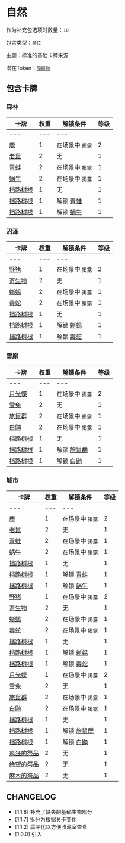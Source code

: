 # 自然

作为补充包选项时数量：`10`

包含类型：`单位`

主题：标准的基础卡牌来源

潜在Token：[`障碍物`](障碍物.md)

## 包含卡牌

### 森林

卡牌 | 权重 | 解锁条件 | 等级
--- | --- | --- | ---
--- | --- | ---
[鹿](../卡牌/鹿.md) | 1 | 在场景中 `揭露` | 2
[老鼠](../卡牌/老鼠.md) | 2 | 无 | 1
[青蛙](../卡牌/青蛙.md) | 2 | 在场景中 `揭露` | 1
[蜗牛](../卡牌/蜗牛.md) | 2 | 在场景中 `揭露` | 1
[挡路树根](../卡牌/挡路树根.md) | 1 | 无 | 1
[挡路树根](../卡牌/挡路树根.md) | 1 | 解锁 [青蛙](../卡牌/青蛙.md) | 1
[挡路树根](../卡牌/挡路树根.md) | 1 | 解锁 [蜗牛](../卡牌/蜗牛.md) | 1

### 沼泽

卡牌 | 权重 | 解锁条件 | 等级
--- | --- | --- | ---
--- | --- | ---
[野猪](../卡牌/鹿.md) | 1 | 在场景中 `揭露` | 2
[寄生物](../卡牌/寄生物.md) | 2 | 无 | 1
[蜥蜴](../卡牌/蜥蜴.md) | 2 | 在场景中 `揭露` | 1
[毒蛇](../卡牌/毒蛇.md) | 2 | 在场景中 `揭露` | 1
[挡路树根](../卡牌/挡路树根.md) | 1 | 无 | 1
[挡路树根](../卡牌/挡路树根.md) | 1 | 解锁 [蜥蜴](../卡牌/蜥蜴.md) | 1
[挡路树根](../卡牌/挡路树根.md) | 1 | 解锁 [毒蛇](../卡牌/毒蛇.md) | 1

### 雪原

卡牌 | 权重 | 解锁条件 | 等级
--- | --- | --- | ---
--- | --- | ---
[月光蝶](../卡牌/月光蝶.md) | 1 | 在场景中 `揭露` | 2
[雪兔](../卡牌/雪兔.md) | 2 | 无 | 1
[旅鼠群](../卡牌/旅鼠群.md) | 2 | 在场景中 `揭露` | 1
[白鼬](../卡牌/白鼬.md) | 2 | 在场景中 `揭露` | 1
[挡路树根](../卡牌/挡路树根.md) | 1 | 无 | 1
[挡路树根](../卡牌/挡路树根.md) | 1 | 解锁 [旅鼠群](../卡牌/旅鼠群.md) | 1
[挡路树根](../卡牌/挡路树根.md) | 1 | 解锁 [白鼬](../卡牌/白鼬.md) | 1

### 城市

卡牌 | 权重 | 解锁条件 | 等级
--- | --- | --- | ---
--- | --- | ---
[鹿](../卡牌/鹿.md) | 1 | 在场景中 `揭露` | 2
[老鼠](../卡牌/老鼠.md) | 2 | 无 | 1
[青蛙](../卡牌/青蛙.md) | 2 | 在场景中 `揭露` | 1
[蜗牛](../卡牌/蜗牛.md) | 2 | 在场景中 `揭露` | 1
[挡路树根](../卡牌/挡路树根.md) | 1 | 无 | 1
[挡路树根](../卡牌/挡路树根.md) | 1 | 解锁 [青蛙](../卡牌/青蛙.md) | 1
[挡路树根](../卡牌/挡路树根.md) | 1 | 解锁 [蜗牛](../卡牌/蜗牛.md) | 1
[野猪](../卡牌/鹿.md) | 1 | 在场景中 `揭露` | 2
[寄生物](../卡牌/寄生物.md) | 2 | 无 | 1
[蜥蜴](../卡牌/蜥蜴.md) | 2 | 在场景中 `揭露` | 1
[毒蛇](../卡牌/毒蛇.md) | 2 | 在场景中 `揭露` | 1
[挡路树根](../卡牌/挡路树根.md) | 1 | 无 | 1
[挡路树根](../卡牌/挡路树根.md) | 1 | 解锁 [蜥蜴](../卡牌/蜥蜴.md) | 1
[挡路树根](../卡牌/挡路树根.md) | 1 | 解锁 [毒蛇](../卡牌/毒蛇.md) | 1
[月光蝶](../卡牌/月光蝶.md) | 1 | 在场景中 `揭露` | 2
[雪兔](../卡牌/雪兔.md) | 2 | 无 | 1
[旅鼠群](../卡牌/旅鼠群.md) | 2 | 在场景中 `揭露` | 1
[白鼬](../卡牌/白鼬.md) | 2 | 在场景中 `揭露` | 1
[挡路树根](../卡牌/挡路树根.md) | 1 | 无 | 1
[挡路树根](../卡牌/挡路树根.md) | 1 | 解锁 [旅鼠群](../卡牌/旅鼠群.md) | 1
[挡路树根](../卡牌/挡路树根.md) | 1 | 解锁 [白鼬](../卡牌/白鼬.md) | 1
[疯狂的祭品](../卡牌/疯狂的祭品.md) | 2 | 无 | 1
[绝望的祭品](../卡牌/绝望的祭品.md) | 2 | 无 | 1
[麻木的祭品](../卡牌/麻木的祭品.md) | 2 | 无 | 1

## CHANGELOG

- [1.1.8] 补充了缺失的基础生物部分
- [1.1.7] 拆分为根据关卡变化
- [1.1.2] 扁平化以方便收藏室查看
- [1.0.0] 引入
